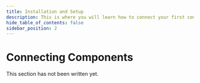 ```yaml
---
title: Installation and Setup
description: This is where you will learn how to connect your first component.
hide_table_of_contents: false
sidebar_position: 2
---
```


# Connecting Components

This section has not been written yet.

